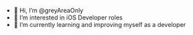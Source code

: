 - 👋 Hi, I’m @greyAreaOnly
- 👀 I’m interested in iOS Developer roles
- 🌱 I’m currently learning and improving myself as a developer

<!---
greyAreaOnly/greyAreaOnly is a ✨ special ✨ repository because its `README.md` (this file) appears on your GitHub profile.
You can click the Preview link to take a look at your changes.
--->
